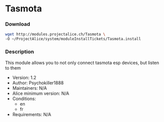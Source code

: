 # Tasmota

### Download
```bash
wget http://modules.projectalice.ch/Tasmota \
-O ~/ProjectAlice/system/moduleInstallTickets/Tasmota.install
```

### Description
This module allows you to not only connect tasmota esp devices, but listen to them

- Version: 1.2
- Author: Psychokiller1888
- Maintainers: N/A
- Alice minimum version: N/A
- Conditions:
  - en
  - fr
- Requirements: N/A
